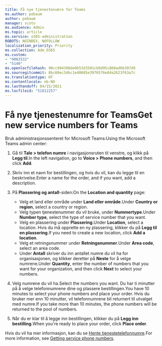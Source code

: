 ```yaml
---
title: Få nye tjenestenumre for Teams
ms.author: pebaum
author: pebaum
manager: scotv
ms.audience: Admin
ms.topic: article
ms.service: o365-administration
ROBOTS: NOINDEX, NOFOLLOW
localization_priority: Priority
ms.collection: Adm_O365
ms.custom:
- "9002532"
- "5140"
ms.openlocfilehash: 90cc994398de0b53d3501cb9d95c860ad6b397d9
ms.sourcegitcommit: 8bc60ec34bc1e40685e3976576e04a2623f63a7c
ms.translationtype: HT
ms.contentlocale: nb-NO
ms.lasthandoff: 04/15/2021
ms.locfileid: "51812257"
---
```

# <a name="get-new-service-numbers-for-teams"></a><span data-ttu-id="0835a-102">Få nye tjenestenumre for Teams</span><span class="sxs-lookup"><span data-stu-id="0835a-102">Get new service numbers for Teams</span></span>

<span data-ttu-id="0835a-103">Bruk administrasjonssenteret for Microsoft Teams:</span><span class="sxs-lookup"><span data-stu-id="0835a-103">Using the Microsoft Teams admin center:</span></span>

1. <span data-ttu-id="0835a-104">Gå til **Tale > telefon numre** i navigasjonsruten til venstre, og klikk på **Legg til**.</span><span class="sxs-lookup"><span data-stu-id="0835a-104">In the left navigation, go to **Voice > Phone numbers**, and then click **Add**.</span></span>
2. <span data-ttu-id="0835a-105">Skriv inn et navn for bestillingen, og hvis du vil, kan du legge til en beskrivelse.</span><span class="sxs-lookup"><span data-stu-id="0835a-105">Enter a name for the order, and if you want, add a description.</span></span>
3. <span data-ttu-id="0835a-106">På **Plassering og antall**-siden:</span><span class="sxs-lookup"><span data-stu-id="0835a-106">On the **Location and quantity** page:</span></span>

    - <span data-ttu-id="0835a-107">Velg et land eller område under **Land eller område**.</span><span class="sxs-lookup"><span data-stu-id="0835a-107">Under **Country or region**, select a country or region.</span></span>
    - <span data-ttu-id="0835a-108">Velg typen tjenestenummer du vil bruke, under **Nummertype**.</span><span class="sxs-lookup"><span data-stu-id="0835a-108">Under **Number type**, select the type of service number that you want.</span></span>
    - <span data-ttu-id="0835a-109">Velg en plassering under **Plassering**.</span><span class="sxs-lookup"><span data-stu-id="0835a-109">Under **Location**, select a location.</span></span> <span data-ttu-id="0835a-110">Hvis du må opprette en ny plassering, klikker du på **Legg til en plassering**.</span><span class="sxs-lookup"><span data-stu-id="0835a-110">If you need to create a new location, click **Add a location**.</span></span>
    - <span data-ttu-id="0835a-111">Velg et retningsnummer under **Retningsnummer**.</span><span class="sxs-lookup"><span data-stu-id="0835a-111">Under **Area code**, select an area code.</span></span>
    - <span data-ttu-id="0835a-112">Under **Antall** skriver du inn antallet numre du vil ha for organisasjonen, og klikker deretter på **Neste** for å velge numrene.</span><span class="sxs-lookup"><span data-stu-id="0835a-112">Under **Quantity**, enter the number of numbers that you want for your organization, and then click **Next** to select your numbers.</span></span>
    
4. <span data-ttu-id="0835a-113">Velg numrene du vil ha.</span><span class="sxs-lookup"><span data-stu-id="0835a-113">Select the numbers you want.</span></span> <span data-ttu-id="0835a-114">Du har ti minutter på å velge telefonnumrene dine og plassere bestillingen.</span><span class="sxs-lookup"><span data-stu-id="0835a-114">You have 10 minutes to select your phone numbers and place your order.</span></span> <span data-ttu-id="0835a-115">Hvis du bruker mer enn 10 minutter, vil telefonnumrene bli returnert til utvalget med numre.</span><span class="sxs-lookup"><span data-stu-id="0835a-115">If you take more than 10 minutes, the phone numbers will be returned to the pool of numbers.</span></span>
5. <span data-ttu-id="0835a-116">Når du er klar til å legge inn bestillingen, klikker du på **Legg inn bestilling**.</span><span class="sxs-lookup"><span data-stu-id="0835a-116">When you're ready to place your order, click **Place order**.</span></span>

<span data-ttu-id="0835a-117">Hvis du vil ha mer informasjon, kan du se [Hente tjenestetelefonnumre](https://docs.microsoft.com/microsoftteams/getting-service-phone-numbers).</span><span class="sxs-lookup"><span data-stu-id="0835a-117">For more information, see [Getting service phone numbers](https://docs.microsoft.com/microsoftteams/getting-service-phone-numbers).</span></span>
